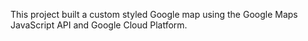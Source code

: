 This project built a custom styled Google map using the Google Maps JavaScript API and Google Cloud Platform.
